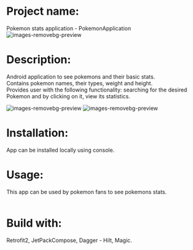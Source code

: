 # Project name:
Pokemon stats application  - PokemonApplication<br>
![images-removebg-preview](https://upload.wikimedia.org/wikipedia/commons/thumb/9/98/International_Pok%C3%A9mon_logo.svg/2560px-International_Pok%C3%A9mon_logo.svg.png)<br>
# Description:
Android application to see pokemons and their basic stats.<br>
Contains pokemon names, their types, weight and height.<br>
Provides user with the following functionality: searching for the desired Pokemon and by clicking on it, view its statistics. <br>

![images-removebg-preview](https://sun9-44.userapi.com/impg/ac1rMq4pVFXaHkY55SiInglr3ELGaBYwLLIFvw/nk0ZVPH03j8.jpg?size=365x587&quality=96&sign=f506db027b58a9a83250d3074ed88d53&type=album)    ![images-removebg-preview](https://sun9-80.userapi.com/impg/6-jWplFO6jSvdV34VRUcfI0jsttY59dfHS9grQ/vUYeggOSDqU.jpg?size=366x589&quality=96&sign=40b83669077aa58901e28c035c07e392&type=album)
# Installation:
App can be installed locally using console.<br>
# Usage:
This app can be used by pokemon fans to see pokemons stats.<br>
<br>
# Build with:
Retrofit2, JetPackCompose, Dagger - Hilt, Magic.
